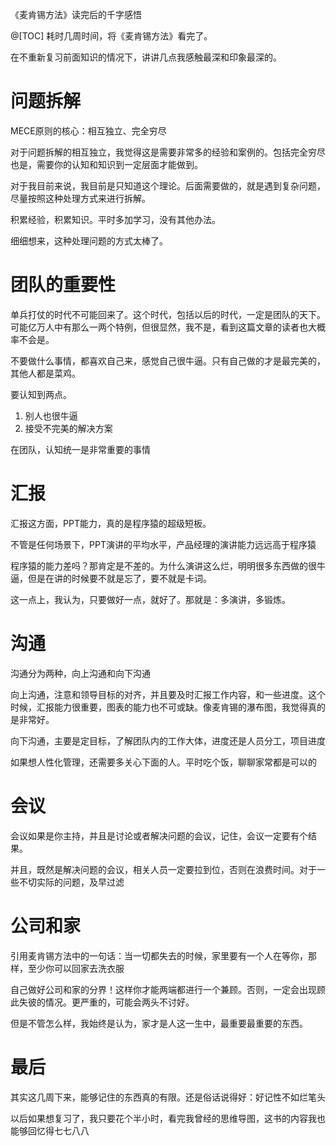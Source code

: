《麦肯锡方法》读完后的千字感悟  

@[TOC]
耗时几周时间，将《麦肯锡方法》看完了。  

在不重新复习前面知识的情况下，讲讲几点我感触最深和印象最深的。  

# 问题拆解

MECE原则的核心：相互独立、完全穷尽  

对于问题拆解的相互独立，我觉得这是需要非常多的经验和案例的。包括完全穷尽也是，需要你的认知和知识到一定层面才能做到。  

对于我目前来说，我目前是只知道这个理论。后面需要做的，就是遇到复杂问题，尽量按照这种处理方式来进行拆解。

积累经验，积累知识。平时多加学习，没有其他办法。  

细细想来，这种处理问题的方式太棒了。  

# 团队的重要性 

单兵打仗的时代不可能回来了。这个时代，包括以后的时代，一定是团队的天下。可能亿万人中有那么一两个特例，但很显然，我不是，看到这篇文章的读者也大概率不会是。  

不要做什么事情，都喜欢自己来，感觉自己很牛逼。只有自己做的才是最完美的，其他人都是菜鸡。  

要认知到两点。 

1. 别人也很牛逼
2. 接受不完美的解决方案  

在团队，认知统一是非常重要的事情   

# 汇报  

汇报这方面，PPT能力，真的是程序猿的超级短板。  

不管是任何场景下，PPT演讲的平均水平，产品经理的演讲能力远远高于程序猿  

程序猿的能力差吗？那肯定是不差的。为什么演讲这么烂，明明很多东西做的很牛逼，但是在讲的时候要不就是忘了，要不就是卡词。  

这一点上，我认为，只要做好一点，就好了。那就是：多演讲，多锻炼。

# 沟通 

沟通分为两种，向上沟通和向下沟通  

向上沟通，注意和领导目标的对齐，并且要及时汇报工作内容，和一些进度。这个时候，汇报能力很重要，图表的能力也不可或缺。像麦肯锡的瀑布图，我觉得真的是非常好。  

向下沟通，主要是定目标，了解团队内的工作大体，进度还是人员分工，项目进度

如果想人性化管理，还需要多关心下面的人。平时吃个饭，聊聊家常都是可以的  

# 会议 

会议如果是你主持，并且是讨论或者解决问题的会议，记住，会议一定要有个结果。  

并且，既然是解决问题的会议，相关人员一定要拉到位，否则在浪费时间。对于一些不切实际的问题，及早过滤  


# 公司和家  

引用麦肯锡方法中的一句话：当一切都失去的时候，家里要有一个人在等你，那样，至少你可以回家去洗衣服  

自己做好公司和家的分界！这样你才能两端都进行一个兼顾。否则，一定会出现顾此失彼的情况。更严重的，可能会两头不讨好。  

但是不管怎么样，我始终是认为，家才是人这一生中，最重要最重要的东西。 

# 最后 

其实这几周下来，能够记住的东西真的有限。还是俗话说得好：好记性不如烂笔头  

以后如果想复习了，我只要花个半小时，看完我曾经的思维导图，这书的内容我也能够回忆得七七八八  

